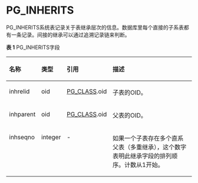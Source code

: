 # PG\_INHERITS<a name="ZH-CN_TOPIC_0242385822"></a>

PG\_INHERITS系统表记录关于表继承层次的信息。数据库里每个直接的子系表都有一条记录。间接的继承可以通过追溯记录链来判断。

**表 1**  PG\_INHERITS字段

<a name="zh-cn_topic_0237122294_zh-cn_topic_0059777685_tad3c648e8ce54f3ab1aeb9224ba8433d"></a>
<table><thead align="left"><tr id="zh-cn_topic_0237122294_zh-cn_topic_0059777685_r3365ae23fbd44c1abfc625dc5737cdc9"><th class="cellrowborder" valign="top" width="12.120000000000001%" id="mcps1.2.5.1.1"><p id="zh-cn_topic_0237122294_zh-cn_topic_0059777685_ad2ed129a8fa3475c9c365ac43c12417a"><a name="zh-cn_topic_0237122294_zh-cn_topic_0059777685_ad2ed129a8fa3475c9c365ac43c12417a"></a><a name="zh-cn_topic_0237122294_zh-cn_topic_0059777685_ad2ed129a8fa3475c9c365ac43c12417a"></a>名称</p>
</th>
<th class="cellrowborder" valign="top" width="11.55%" id="mcps1.2.5.1.2"><p id="zh-cn_topic_0237122294_zh-cn_topic_0059777685_ab7e0a656bc3849f291d3571301fc17de"><a name="zh-cn_topic_0237122294_zh-cn_topic_0059777685_ab7e0a656bc3849f291d3571301fc17de"></a><a name="zh-cn_topic_0237122294_zh-cn_topic_0059777685_ab7e0a656bc3849f291d3571301fc17de"></a>类型</p>
</th>
<th class="cellrowborder" valign="top" width="20.599999999999998%" id="mcps1.2.5.1.3"><p id="zh-cn_topic_0237122294_zh-cn_topic_0059777685_a35ad3df7a3f04c25b18a46b4dc267614"><a name="zh-cn_topic_0237122294_zh-cn_topic_0059777685_a35ad3df7a3f04c25b18a46b4dc267614"></a><a name="zh-cn_topic_0237122294_zh-cn_topic_0059777685_a35ad3df7a3f04c25b18a46b4dc267614"></a>引用</p>
</th>
<th class="cellrowborder" valign="top" width="55.730000000000004%" id="mcps1.2.5.1.4"><p id="zh-cn_topic_0237122294_zh-cn_topic_0059777685_abffbb5ca54e44f5fbfb595fbdfece3fd"><a name="zh-cn_topic_0237122294_zh-cn_topic_0059777685_abffbb5ca54e44f5fbfb595fbdfece3fd"></a><a name="zh-cn_topic_0237122294_zh-cn_topic_0059777685_abffbb5ca54e44f5fbfb595fbdfece3fd"></a>描述</p>
</th>
</tr>
</thead>
<tbody><tr id="zh-cn_topic_0237122294_zh-cn_topic_0059777685_rd7ab96d4c29446ce9a45f1396a681332"><td class="cellrowborder" valign="top" width="12.120000000000001%" headers="mcps1.2.5.1.1 "><p id="zh-cn_topic_0237122294_zh-cn_topic_0059777685_a63c2c56218ef4b0892c5b9839a1cf958"><a name="zh-cn_topic_0237122294_zh-cn_topic_0059777685_a63c2c56218ef4b0892c5b9839a1cf958"></a><a name="zh-cn_topic_0237122294_zh-cn_topic_0059777685_a63c2c56218ef4b0892c5b9839a1cf958"></a>inhrelid</p>
</td>
<td class="cellrowborder" valign="top" width="11.55%" headers="mcps1.2.5.1.2 "><p id="zh-cn_topic_0237122294_zh-cn_topic_0059777685_ab64ca897146d489d8b13f59c1f57d71a"><a name="zh-cn_topic_0237122294_zh-cn_topic_0059777685_ab64ca897146d489d8b13f59c1f57d71a"></a><a name="zh-cn_topic_0237122294_zh-cn_topic_0059777685_ab64ca897146d489d8b13f59c1f57d71a"></a>oid</p>
</td>
<td class="cellrowborder" valign="top" width="20.599999999999998%" headers="mcps1.2.5.1.3 "><p id="zh-cn_topic_0237122294_zh-cn_topic_0059777685_a51ea9bd754b84428989f28dcc8412a38"><a name="zh-cn_topic_0237122294_zh-cn_topic_0059777685_a51ea9bd754b84428989f28dcc8412a38"></a><a name="zh-cn_topic_0237122294_zh-cn_topic_0059777685_a51ea9bd754b84428989f28dcc8412a38"></a><a href="PG_CLASS.md">PG_CLASS</a>.oid</p>
</td>
<td class="cellrowborder" valign="top" width="55.730000000000004%" headers="mcps1.2.5.1.4 "><p id="zh-cn_topic_0237122294_zh-cn_topic_0059777685_a902240c90ce54ea6a6118e5fe3f78c0b"><a name="zh-cn_topic_0237122294_zh-cn_topic_0059777685_a902240c90ce54ea6a6118e5fe3f78c0b"></a><a name="zh-cn_topic_0237122294_zh-cn_topic_0059777685_a902240c90ce54ea6a6118e5fe3f78c0b"></a>子表的OID。</p>
</td>
</tr>
<tr id="zh-cn_topic_0237122294_zh-cn_topic_0059777685_r4bc94ec9d9cd45e986eb822a237a8f03"><td class="cellrowborder" valign="top" width="12.120000000000001%" headers="mcps1.2.5.1.1 "><p id="zh-cn_topic_0237122294_zh-cn_topic_0059777685_a8acd6fb22993425cbcc5abb50953c6bd"><a name="zh-cn_topic_0237122294_zh-cn_topic_0059777685_a8acd6fb22993425cbcc5abb50953c6bd"></a><a name="zh-cn_topic_0237122294_zh-cn_topic_0059777685_a8acd6fb22993425cbcc5abb50953c6bd"></a>inhparent</p>
</td>
<td class="cellrowborder" valign="top" width="11.55%" headers="mcps1.2.5.1.2 "><p id="zh-cn_topic_0237122294_zh-cn_topic_0059777685_a41ace227029042a5887cef187fc14f48"><a name="zh-cn_topic_0237122294_zh-cn_topic_0059777685_a41ace227029042a5887cef187fc14f48"></a><a name="zh-cn_topic_0237122294_zh-cn_topic_0059777685_a41ace227029042a5887cef187fc14f48"></a>oid</p>
</td>
<td class="cellrowborder" valign="top" width="20.599999999999998%" headers="mcps1.2.5.1.3 "><p id="zh-cn_topic_0237122294_zh-cn_topic_0059777685_af848a0cf88ce40139667ebb317864a26"><a name="zh-cn_topic_0237122294_zh-cn_topic_0059777685_af848a0cf88ce40139667ebb317864a26"></a><a name="zh-cn_topic_0237122294_zh-cn_topic_0059777685_af848a0cf88ce40139667ebb317864a26"></a><a href="PG_CLASS.md">PG_CLASS</a>.oid</p>
</td>
<td class="cellrowborder" valign="top" width="55.730000000000004%" headers="mcps1.2.5.1.4 "><p id="zh-cn_topic_0237122294_zh-cn_topic_0059777685_a5cfc212e4e2f47c8838004694cc7021a"><a name="zh-cn_topic_0237122294_zh-cn_topic_0059777685_a5cfc212e4e2f47c8838004694cc7021a"></a><a name="zh-cn_topic_0237122294_zh-cn_topic_0059777685_a5cfc212e4e2f47c8838004694cc7021a"></a>父表的OID。</p>
</td>
</tr>
<tr id="zh-cn_topic_0237122294_zh-cn_topic_0059777685_ra387bf30ac80463fb60251a5ed8fd1eb"><td class="cellrowborder" valign="top" width="12.120000000000001%" headers="mcps1.2.5.1.1 "><p id="zh-cn_topic_0237122294_zh-cn_topic_0059777685_a89dc45676f17408ebc6aaa24c615db1b"><a name="zh-cn_topic_0237122294_zh-cn_topic_0059777685_a89dc45676f17408ebc6aaa24c615db1b"></a><a name="zh-cn_topic_0237122294_zh-cn_topic_0059777685_a89dc45676f17408ebc6aaa24c615db1b"></a>inhseqno</p>
</td>
<td class="cellrowborder" valign="top" width="11.55%" headers="mcps1.2.5.1.2 "><p id="zh-cn_topic_0237122294_zh-cn_topic_0059777685_a03e3cfef372f4b0cb7775e0a1f1de44d"><a name="zh-cn_topic_0237122294_zh-cn_topic_0059777685_a03e3cfef372f4b0cb7775e0a1f1de44d"></a><a name="zh-cn_topic_0237122294_zh-cn_topic_0059777685_a03e3cfef372f4b0cb7775e0a1f1de44d"></a>integer</p>
</td>
<td class="cellrowborder" valign="top" width="20.599999999999998%" headers="mcps1.2.5.1.3 "><p id="zh-cn_topic_0237122294_zh-cn_topic_0059777685_a2a991d65e6f34985a4aa27e7c7c3a9a3"><a name="zh-cn_topic_0237122294_zh-cn_topic_0059777685_a2a991d65e6f34985a4aa27e7c7c3a9a3"></a><a name="zh-cn_topic_0237122294_zh-cn_topic_0059777685_a2a991d65e6f34985a4aa27e7c7c3a9a3"></a>-</p>
</td>
<td class="cellrowborder" valign="top" width="55.730000000000004%" headers="mcps1.2.5.1.4 "><p id="zh-cn_topic_0237122294_zh-cn_topic_0059777685_abd351fc6a07a47b988ca965eb96ada6b"><a name="zh-cn_topic_0237122294_zh-cn_topic_0059777685_abd351fc6a07a47b988ca965eb96ada6b"></a><a name="zh-cn_topic_0237122294_zh-cn_topic_0059777685_abd351fc6a07a47b988ca965eb96ada6b"></a>如果一个子表存在多个直系父表（多重继承），这个数字表明此继承字段的排列顺序。计数从1开始。</p>
</td>
</tr>
</tbody>
</table>

